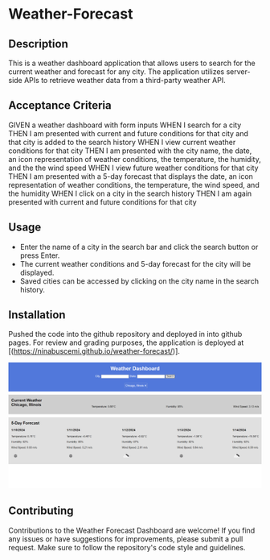 # Weather-Forecast

## Description

This is a weather dashboard application that allows users to search for the current weather and forecast for any city. The application utilizes server-side APIs to retrieve weather data from a third-party weather API.

## Acceptance Criteria

GIVEN a weather dashboard with form inputs
WHEN I search for a city
THEN I am presented with current and future conditions for that city and that city is added to the search history
WHEN I view current weather conditions for that city
THEN I am presented with the city name, the date, an icon representation of weather conditions, the temperature, the humidity, and the the wind speed
WHEN I view future weather conditions for that city
THEN I am presented with a 5-day forecast that displays the date, an icon representation of weather conditions, the temperature, the wind speed, and the humidity
WHEN I click on a city in the search history
THEN I am again presented with current and future conditions for that city

## Usage

- Enter the name of a city in the search bar and click the search button or press Enter.
- The current weather conditions and 5-day forecast for the city will be displayed.
- Saved cities can be accessed by clicking on the city name in the search history.

## Installation

Pushed the code into the github repository and deployed in into github pages. For review and grading purposes, the application is deployed at [(https://ninabuscemi.github.io/weather-forecast/)].

!["This website displays the weather dashboard forecast."](./assets/img/dashboard_screenshot.png)

## Contributing

Contributions to the Weather Forecast Dashboard are welcome! If you find any issues or have suggestions for improvements, please submit a pull request. Make sure to follow the repository's code style and guidelines.
